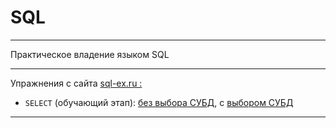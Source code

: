 # SQL
___
Практическое владение языком SQL
___

Упражнения с сайта [sql-ex.ru :](http://sql-ex.ru)
- `SELECT` (обучающий этап): [без выбора СУБД](http://sql-ex.ru/learn_exercises.php), с [выбором СУБД](http://sql-ex.ru/exercises/index.php?act=learn)
___






